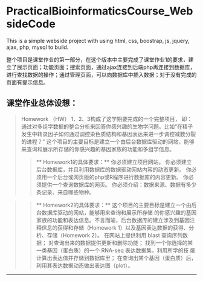 # PracticalBioinformaticsCourse_WebsideCode
This is a simple webside project with using html, css, boostrap,  js,  jquery, ajax, php, mysql to build. 


整个项目是课堂作业的第一部分，在这个版本中主要完成了课堂作业1的要求，建立了展示页面；功能页面；搜索页面，通过ajax连接到后端php再连接到数据库，进行查找数据的操作；通过管理页面，可以向数据库中插入数据；对于没有完成的页面有提示信息。


## **课堂作业总体设想：**
>Homework （HW） 1、2、3构成了这学期要完成的一个完整项目， 即：通过对多组学数据的整合分析来回答你感兴趣的生物学问题。比如“在精子发生中转录因子如何通过调控染色质结构和基因表达来进一步调控减数分裂的进程？”
这个项目的主要目标是建立一个由后台数据库驱动的网站，能够来查询和展示所存储的你感兴趣的基因家族的功能和多组学信息。
>> **  Homework1的具体要求：**
  你必须建立项目网站。
  你必须建立后台数据库，并且利用数据库的数据驱动网站内容的动态更新。
  你必须用一个后台或网页版的php或R程序进行数据库的内容更新。
  你必须提供一个查询数据库的网页。
  你必须介绍：数据来源、数据有多少条记录、来自哪些物种。

>> **  Homework2的具体要求：**
  这个项目的主要目标是建立一个由后台数据库驱动的网站，能够用来查询和展示所存储 的你感兴趣的基因家族的功能和表达信息。不言而喻，后台数据库的建立涉及到基因注 释信息的获得和存储（Homework 1）以及基因表达数据的获得、分析、存储（Homework 2）。
  在网站上提供利用 blast 查询序列数据；
  对查询出来的数据提供更新和删除功能；
  找到一个你选择的某一类基因（蛋白质）的一个 RNA-seq 表达数据集，利用所学的技 能计算出表达值并存储到数据库里；
  在查询出某个基因（蛋白质）后，利用其表达数据动态做出表达图（plot）。
***
